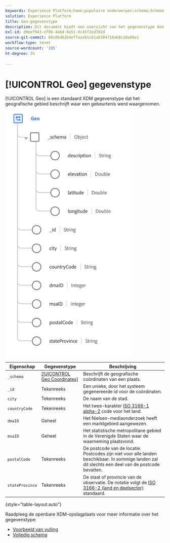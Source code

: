 ```yaml
---
keywords: Experience Platform;home;populaire onderwerpen;schema;Schema;XDM;velden;schema's;Schema's;geo;datatype;data-type;data-type;
solution: Experience Platform
title: Geo-gegevenstype
description: Dit document biedt een overzicht van het gegevenstype Geo XDM.
exl-id: d0eef943-ef86-4abd-8a51-dc45f2ed782d
source-git-commit: 60c0bd62b4effaa161c61ab304718ab8c20a06e1
workflow-type: tm+mt
source-wordcount: '195'
ht-degree: 3%

---
```


# [!UICONTROL Geo] gegevenstype

[!UICONTROL Geo] is een standaard XDM gegevenstype dat het geografische gebied beschrijft waar een gebeurtenis werd waargenomen.

<img src="../images/data-types/geo.png" width="400" /><br />

| Eigenschap | Gegevenstype | Beschrijving |
| --- | --- | --- |
| `_schema` | [[!UICONTROL Geo Coordinates]](./geo-coordinates.md) | Beschrijft de geografische coördinaten van een plaats. |
| `_id` | Tekenreeks | Een unieke, door het systeem gegenereerde id voor de coördinaten. |
| `city` | Tekenreeks | De naam van de stad. |
| `countryCode` | Tekenreeks | Het twee-karakter <a href="https://datahub.io/core/country-list">ISO 3166-1 alpha-2</a> code voor het land. |
| `dmaID` | Geheel | Het Nielsen-mediaonderzoek heeft een marktgebied aangewezen. |
| `msaID` | Geheel | Het statistische metropolitane gebied in de Verenigde Staten waar de waarneming plaatsvond. |
| `postalCode` | Tekenreeks | De postcode van de locatie. Postcodes zijn niet voor alle landen beschikbaar. In sommige landen zal dit slechts een deel van de postcode bevatten. |
| `stateProvince` | Tekenreeks | De staat of provincie van de observatie. De notatie volgt de [ISO 3166-2 (land en deelsector)](https://www.unece.org/cefact/locode/subdivisions.html) standaard. |

{style="table-layout:auto"}

Raadpleeg de openbare XDM-opslagplaats voor meer informatie over het gegevenstype:

* [Voorbeeld van vulling](https://github.com/adobe/xdm/blob/master/components/datatypes/demographic/geo.example.1.json)
* [Volledig schema](https://github.com/adobe/xdm/blob/master/components/datatypes/demographic/geo.schema.json)
